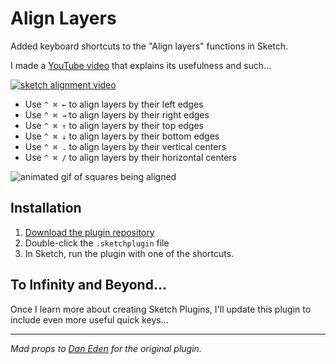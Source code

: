 # Align Layers
Added keyboard shortcuts to the "Align layers" functions in
Sketch.

I made a [YouTube video](https://www.youtube.com/watch?v=Wk5pYsy4OEE) that explains its usefulness and such...

[![sketch alignment video](https://d3vv6lp55qjaqc.cloudfront.net/items/3P2R0I2j0R0I1B1o1P06/youtube-thumb.png?X-CloudApp-Visitor-Id=357730&v=2e48fc5c)](https://www.youtube.com/watch?v=Wk5pYsy4OEE)

- Use `^ ⌘ ←` to align layers by their left edges
- Use `^ ⌘ →` to align layers by their right edges
- Use `^ ⌘ ↑` to align layers by their top edges
- Use `^ ⌘ ↓` to align layers by their bottom edges
- Use `^ ⌘ .` to align layers by their vertical centers
- Use `^ ⌘ /` to align layers by their horizontal centers

![animated gif of squares being aligned](https://d3vv6lp55qjaqc.cloudfront.net/items/3e3i2R3u1g3V1C1N3W0s/align-objects.gif?X-CloudApp-Visitor-Id=357730&v=7bc6afe5)

## Installation
1. [Download the plugin repository](https://github.com/mds/sketch-shortcuts/archive/master.zip)
2. Double-click the `.sketchplugin` file
3. In Sketch, run the plugin with one of the shortcuts.

## To Infinity and Beyond...
Once I learn more about creating Sketch Plugins, I'll update this plugin to include even more useful quick keys...

---

_Mad props to [Dan Eden](http://twitter.com/_dte) for the original plugin._
